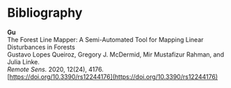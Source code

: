 # Bibliography

**Gu**  
The Forest Line Mapper: A Semi-Automated Tool for Mapping Linear Disturbances in Forests  
Gustavo Lopes Queiroz, Gregory J. McDermid, Mir Mustafizur Rahman, and Julia Linke.  
_Remote Sens._ 2020, 12(24), 4176.  
[https://doi.org/10.3390/rs12244176](https://doi.org/10.3390/rs12244176)
